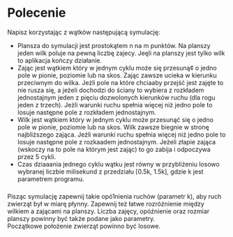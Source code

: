 # Polecenie
Napisz korzystając z wątków następującą symulację:
* Plansza do symulacji jest prostokątem n na m punktów. Na planszy jeden wilk poluje na pewną liczbę zajecy. Jeęli na planszy jest tylko wilk to aplikacja kończy działanie.
* Zając jest wątkiem który w jednym cyklu może się przesuną¢ o jedno pole w pionie, poziomie lub na skos. Zając zawsze ucieka w kierunku przeciwnym do wilka. Jeżli pole na które chciaaby przejść jest zajęte to nie rusza
    się, a jeżeli dochodzi do ściany to wybiera z rozkładem jednostajnym jeden z pięciu dozwolonych kierunków ruchu
    (dla rogu jeden z trzech). Jeżli warunki ruchu spełnia więcej niż jedno pole to losuje następne pole z rozkładem
    jednostajnym.
* Wilk jest wątkiem który w jednym cyklu może przesunąć się o jedno pole w pionie, poziomie lub na skos. Wilk
    zawsze biegnie w stronę najbliższego zająca. Jeżli warunki ruchu spełnia więcej niż jedno pole to losuje następne
    pole z rozkaadem jednostajnym. Jeżeli złapie zająca (wskoczy na to pole na którym jest zając) to go zabija i
    odpoczywa przez 5 cykli.
* Czas dziaaania jednego cyklu wątku jest równy w przybliżeniu losowo wybranej liczbie milisekund
    z przedziału [0.5k, 1.5k], gdzie k jest parametrem programu.
#####
Pisząc symulację zapewnij takie opó1nienia ruchów (parametr k), aby ruch zwierząt był w miarę płynny. Zapewnij też
łatwe rozróżnienie między wilkiem a zającami na planszy. Liczba zajęcy, opóźnienie oraz rozmiar planszy powinny być
także podane jako parametry.</br>
Początkowe położenie zwierząt powinno być losowe. 
